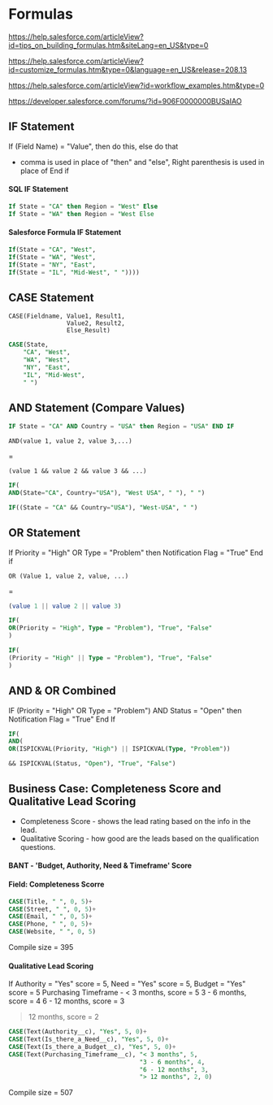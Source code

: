 # Formulas

https://help.salesforce.com/articleView?id=tips_on_building_formulas.htm&siteLang=en_US&type=0

https://help.salesforce.com/articleView?id=customize_formulas.htm&type=0&language=en_US&release=208.13

https://help.salesforce.com/articleView?id=workflow_examples.htm&type=0

https://developer.salesforce.com/forums/?id=906F0000000BUSaIAO

## IF Statement

If (Field Name) = "Value", then do this, else do that
- comma is used in place of "then" and "else",
Right parenthesis is used in place of End if

#### SQL IF Statement
```SQL
If State = "CA" then Region = "West" Else
If State = "WA" then Region = "West Else
```

#### Salesforce Formula IF Statement

```SQL
If(State = "CA", "West",
If(State = "WA", "West",
If(State = "NY", "East",
If(State = "IL", "Mid-West", " "))))
```

## CASE Statement
```
CASE(Fieldname, Value1, Result1,
                Value2, Result2,
                Else_Result)
```

```SQL
CASE(State, 
    "CA", "West",
    "WA", "West",
    "NY", "East",
    "IL", "Mid-West",
    " ")
```

## AND Statement (Compare Values)

```sql
IF State = "CA" AND Country = "USA" then Region = "USA" END IF
```

```
AND(value 1, value 2, value 3,...)
```
=
```
(value 1 && value 2 && value 3 && ...)
```

```sql
IF(
AND(State="CA", Country="USA"), "West USA", " "), " ")
```
```sql
IF((State = "CA" && Country="USA"), "West-USA", " ")
```

## OR Statement
If Priority = "High" OR Type = "Problem" then
Notification Flag = "True" End if
```
OR (Value 1, value 2, value, ...)
```
=
```sql
(value 1 || value 2 || value 3)
```
```sql
IF(
OR(Priority = "High", Type = "Problem"), "True", "False"
)
```
```sql
IF(
(Priority = "High" || Type = "Problem"), "True", "False"
)
```

## AND & OR Combined
IF (Priority = "High" OR Type = "Problem") AND Status = "Open" then Notification Flag = "True" End If

```sql
IF(
AND(
OR(ISPICKVAL(Priority, "High") || ISPICKVAL(Type, "Problem"))

&& ISPICKVAL(Status, "Open"), "True", "False")
```
## Business Case: Completeness Score and Qualitative Lead Scoring

* Completeness Score - shows the lead rating based on the info in the lead.
* Qualitative Scoring - how good are the leads based on the qualification questions.

#### BANT - 'Budget, Authority, Need & Timeframe' Score

#### Field: Completeness Scorre
```sql 
CASE(Title, " ", 0, 5)+
CASE(Street, " ", 0, 5)+
CASE(Email, " ", 0, 5)+
CASE(Phone, " ", 0, 5)+
CASE(Website, " ", 0, 5)
```
Compile size = 395

#### Qualitative Lead Scoring

If Authority = "Yes" score = 5,
Need = "Yes" score = 5,
Budget = "Yes" score = 5
Purchasing Timeframe -
  < 3 months, score = 5
  3 - 6 months, score = 4
  6 - 12 months, score = 3 
  > 12 months, score = 2
  
```sql
CASE(Text(Authority__c), "Yes", 5, 0)+
CASE(Text(Is_there_a_Need__c), "Yes", 5, 0)+
CASE(Text(Is_there_a_Budget__c), "Yes", 5, 0)+
CASE(Text(Purchasing_Timeframe__c), "< 3 months", 5,
                                    "3 - 6 months", 4,
                                    "6 - 12 months", 3,
                                    "> 12 months", 2, 0)
```
Compile size = 507


                                 
```
